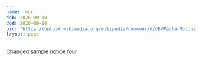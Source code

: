 ```yaml
---
name: four
dob: 2020-09-10
dod: 2020-09-10
pic: "https://upload.wikimedia.org/wikipedia/commons/d/d8/Paula-Molina.jpg"
layout: post
---
```

Changed sample notice four
